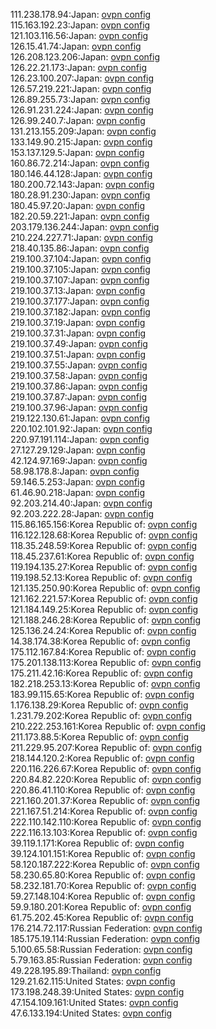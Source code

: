 111.238.178.94:Japan: [ovpn config](vpn/111_238_178_94.ovpn)  
115.163.192.23:Japan: [ovpn config](vpn/115_163_192_23.ovpn)  
121.103.116.56:Japan: [ovpn config](vpn/121_103_116_56.ovpn)  
126.15.41.74:Japan: [ovpn config](vpn/126_15_41_74.ovpn)  
126.208.123.206:Japan: [ovpn config](vpn/126_208_123_206.ovpn)  
126.22.21.173:Japan: [ovpn config](vpn/126_22_21_173.ovpn)  
126.23.100.207:Japan: [ovpn config](vpn/126_23_100_207.ovpn)  
126.57.219.221:Japan: [ovpn config](vpn/126_57_219_221.ovpn)  
126.89.255.73:Japan: [ovpn config](vpn/126_89_255_73.ovpn)  
126.91.231.224:Japan: [ovpn config](vpn/126_91_231_224.ovpn)  
126.99.240.7:Japan: [ovpn config](vpn/126_99_240_7.ovpn)  
131.213.155.209:Japan: [ovpn config](vpn/131_213_155_209.ovpn)  
133.149.90.215:Japan: [ovpn config](vpn/133_149_90_215.ovpn)  
153.137.129.5:Japan: [ovpn config](vpn/153_137_129_5.ovpn)  
160.86.72.214:Japan: [ovpn config](vpn/160_86_72_214.ovpn)  
180.146.44.128:Japan: [ovpn config](vpn/180_146_44_128.ovpn)  
180.200.72.143:Japan: [ovpn config](vpn/180_200_72_143.ovpn)  
180.28.91.230:Japan: [ovpn config](vpn/180_28_91_230.ovpn)  
180.45.97.20:Japan: [ovpn config](vpn/180_45_97_20.ovpn)  
182.20.59.221:Japan: [ovpn config](vpn/182_20_59_221.ovpn)  
203.179.136.244:Japan: [ovpn config](vpn/203_179_136_244.ovpn)  
210.224.227.71:Japan: [ovpn config](vpn/210_224_227_71.ovpn)  
218.40.135.86:Japan: [ovpn config](vpn/218_40_135_86.ovpn)  
219.100.37.104:Japan: [ovpn config](vpn/219_100_37_104.ovpn)  
219.100.37.105:Japan: [ovpn config](vpn/219_100_37_105.ovpn)  
219.100.37.107:Japan: [ovpn config](vpn/219_100_37_107.ovpn)  
219.100.37.13:Japan: [ovpn config](vpn/219_100_37_13.ovpn)  
219.100.37.177:Japan: [ovpn config](vpn/219_100_37_177.ovpn)  
219.100.37.182:Japan: [ovpn config](vpn/219_100_37_182.ovpn)  
219.100.37.19:Japan: [ovpn config](vpn/219_100_37_19.ovpn)  
219.100.37.31:Japan: [ovpn config](vpn/219_100_37_31.ovpn)  
219.100.37.49:Japan: [ovpn config](vpn/219_100_37_49.ovpn)  
219.100.37.51:Japan: [ovpn config](vpn/219_100_37_51.ovpn)  
219.100.37.55:Japan: [ovpn config](vpn/219_100_37_55.ovpn)  
219.100.37.58:Japan: [ovpn config](vpn/219_100_37_58.ovpn)  
219.100.37.86:Japan: [ovpn config](vpn/219_100_37_86.ovpn)  
219.100.37.87:Japan: [ovpn config](vpn/219_100_37_87.ovpn)  
219.100.37.96:Japan: [ovpn config](vpn/219_100_37_96.ovpn)  
219.122.130.61:Japan: [ovpn config](vpn/219_122_130_61.ovpn)  
220.102.101.92:Japan: [ovpn config](vpn/220_102_101_92.ovpn)  
220.97.191.114:Japan: [ovpn config](vpn/220_97_191_114.ovpn)  
27.127.29.129:Japan: [ovpn config](vpn/27_127_29_129.ovpn)  
42.124.97.169:Japan: [ovpn config](vpn/42_124_97_169.ovpn)  
58.98.178.8:Japan: [ovpn config](vpn/58_98_178_8.ovpn)  
59.146.5.253:Japan: [ovpn config](vpn/59_146_5_253.ovpn)  
61.46.90.218:Japan: [ovpn config](vpn/61_46_90_218.ovpn)  
92.203.214.40:Japan: [ovpn config](vpn/92_203_214_40.ovpn)  
92.203.222.28:Japan: [ovpn config](vpn/92_203_222_28.ovpn)  
115.86.165.156:Korea Republic of: [ovpn config](vpn/115_86_165_156.ovpn)  
116.122.128.68:Korea Republic of: [ovpn config](vpn/116_122_128_68.ovpn)  
118.35.248.59:Korea Republic of: [ovpn config](vpn/118_35_248_59.ovpn)  
118.45.237.61:Korea Republic of: [ovpn config](vpn/118_45_237_61.ovpn)  
119.194.135.27:Korea Republic of: [ovpn config](vpn/119_194_135_27.ovpn)  
119.198.52.13:Korea Republic of: [ovpn config](vpn/119_198_52_13.ovpn)  
121.135.250.90:Korea Republic of: [ovpn config](vpn/121_135_250_90.ovpn)  
121.162.221.57:Korea Republic of: [ovpn config](vpn/121_162_221_57.ovpn)  
121.184.149.25:Korea Republic of: [ovpn config](vpn/121_184_149_25.ovpn)  
121.188.246.28:Korea Republic of: [ovpn config](vpn/121_188_246_28.ovpn)  
125.136.24.24:Korea Republic of: [ovpn config](vpn/125_136_24_24.ovpn)  
14.38.174.38:Korea Republic of: [ovpn config](vpn/14_38_174_38.ovpn)  
175.112.167.84:Korea Republic of: [ovpn config](vpn/175_112_167_84.ovpn)  
175.201.138.113:Korea Republic of: [ovpn config](vpn/175_201_138_113.ovpn)  
175.211.42.16:Korea Republic of: [ovpn config](vpn/175_211_42_16.ovpn)  
182.218.253.13:Korea Republic of: [ovpn config](vpn/182_218_253_13.ovpn)  
183.99.115.65:Korea Republic of: [ovpn config](vpn/183_99_115_65.ovpn)  
1.176.138.29:Korea Republic of: [ovpn config](vpn/1_176_138_29.ovpn)  
1.231.79.202:Korea Republic of: [ovpn config](vpn/1_231_79_202.ovpn)  
210.222.253.161:Korea Republic of: [ovpn config](vpn/210_222_253_161.ovpn)  
211.173.88.5:Korea Republic of: [ovpn config](vpn/211_173_88_5.ovpn)  
211.229.95.207:Korea Republic of: [ovpn config](vpn/211_229_95_207.ovpn)  
218.144.120.2:Korea Republic of: [ovpn config](vpn/218_144_120_2.ovpn)  
220.116.226.67:Korea Republic of: [ovpn config](vpn/220_116_226_67.ovpn)  
220.84.82.220:Korea Republic of: [ovpn config](vpn/220_84_82_220.ovpn)  
220.86.41.110:Korea Republic of: [ovpn config](vpn/220_86_41_110.ovpn)  
221.160.201.37:Korea Republic of: [ovpn config](vpn/221_160_201_37.ovpn)  
221.167.51.214:Korea Republic of: [ovpn config](vpn/221_167_51_214.ovpn)  
222.110.142.110:Korea Republic of: [ovpn config](vpn/222_110_142_110.ovpn)  
222.116.13.103:Korea Republic of: [ovpn config](vpn/222_116_13_103.ovpn)  
39.119.1.171:Korea Republic of: [ovpn config](vpn/39_119_1_171.ovpn)  
39.124.101.151:Korea Republic of: [ovpn config](vpn/39_124_101_151.ovpn)  
58.120.187.222:Korea Republic of: [ovpn config](vpn/58_120_187_222.ovpn)  
58.230.65.80:Korea Republic of: [ovpn config](vpn/58_230_65_80.ovpn)  
58.232.181.70:Korea Republic of: [ovpn config](vpn/58_232_181_70.ovpn)  
59.27.148.104:Korea Republic of: [ovpn config](vpn/59_27_148_104.ovpn)  
59.9.180.201:Korea Republic of: [ovpn config](vpn/59_9_180_201.ovpn)  
61.75.202.45:Korea Republic of: [ovpn config](vpn/61_75_202_45.ovpn)  
176.214.72.117:Russian Federation: [ovpn config](vpn/176_214_72_117.ovpn)  
185.175.19.114:Russian Federation: [ovpn config](vpn/185_175_19_114.ovpn)  
5.100.65.58:Russian Federation: [ovpn config](vpn/5_100_65_58.ovpn)  
5.79.163.85:Russian Federation: [ovpn config](vpn/5_79_163_85.ovpn)  
49.228.195.89:Thailand: [ovpn config](vpn/49_228_195_89.ovpn)  
129.21.62.115:United States: [ovpn config](vpn/129_21_62_115.ovpn)  
173.198.248.39:United States: [ovpn config](vpn/173_198_248_39.ovpn)  
47.154.109.161:United States: [ovpn config](vpn/47_154_109_161.ovpn)  
47.6.133.194:United States: [ovpn config](vpn/47_6_133_194.ovpn)  
